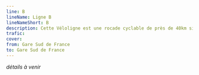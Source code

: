 ```yaml
---
line: B
lineName: Ligne B
lineNameShort: B
description: Cette Véloligne est une rocade cyclable de près de 40km située au delà de la 2ème couronne de Montpellier
trafic: 
cover: 
from: Gare Sud de France
to: Gare Sud de France
---
```


*détails à venir*